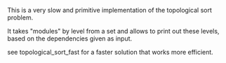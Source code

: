 This is a very slow and primitive implementation of the topological sort problem.

It takes "modules" by level from a set and allows to print out these levels,
based on the dependencies given as input.

see topological_sort_fast for a faster solution that works more efficient.